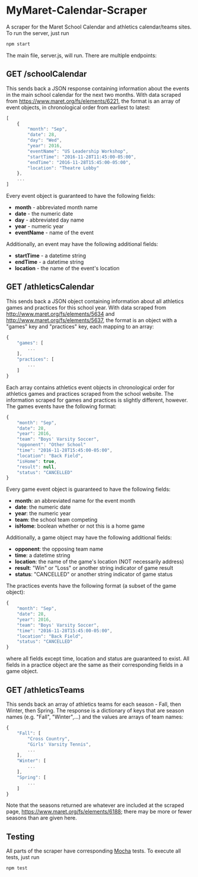 # MyMaret-Calendar-Scraper
A scraper for the Maret School Calendar and athletics calendar/teams sites.
To run the server, just run

```javascript
npm start
```

The main file, server.js, will run.  There are multiple endpoints:
    
## GET /schoolCalendar

This sends back a JSON response containing information about the events in
the main school calendar for the next two months.  With data scraped from
https://www.maret.org/fs/elements/6221, the format is an array of event objects,
in chronological order from earliest to latest:

```javascript
[
    {
        "month": "Sep",
        "date": 28,
        "day": "Wed",
        "year": 2016,
        "eventName": "US Leadership Workshop",
        "startTime": "2016-11-28T11:45:00-05:00",
        "endTime": "2016-11-28T15:45:00-05:00",
        "location": "Theatre Lobby"
    },
    ...
]
```

Every event object is guaranteed to have the following fields:

* **month** - abbreviated month name
* **date** - the numeric date
* **day** - abbreviated day name
* **year** - numeric year
* **eventName** - name of the event

Additionally, an event may have the following additional fields:

* **startTime** - a datetime string
* **endTime** - a datetime string
* **location** - the name of the event's location


## GET /athleticsCalendar

This sends back a JSON object containing information about all athletics games
and practices for this school year.  With data scraped from
http://www.maret.org/fs/elements/5634 and http://www.maret.org/fs/elements/5637,
the format is an object with a "games" key and "practices" key, each mapping to
an array:

```javascript
{
    "games": [
        ...
    ],
    "practices": [
        ...
    ]
}
```

Each array contains athletics event objects in chronological order for athletics
games and practices scraped from the school website.  The information scraped
for games and practices is slightly different, however.  The games events have
the following format:

```javascript
{
    "month": "Sep",
    "date": 28,
    "year": 2016,
    "team": "Boys' Varsity Soccer",
    "opponent": "Other School"
    "time": "2016-11-28T15:45:00-05:00",
    "location": "Back Field",
    "isHome": true,
    "result": null,
    "status": "CANCELLED"
}
```

Every game event object is guaranteed to have the following fields:

* **month**: an abbreviated name for the event month
* **date**: the numeric date
* **year**: the numeric year
* **team**: the school team competing
* **isHome**: boolean whether or not this is a home game

Additionally, a game object may have the following additional fields:

* **opponent**: the opposing team name
* **time**: a datetime string
* **location**: the name of the game's location (NOT necessarily address)
* **result**: "Win" or "Loss" or another string indicator of game result
* **status**: "CANCELLED" or another string indicator of game status

The practices events have the following format (a subset of the game object):

```javascript
{
    "month": "Sep",
    "date": 28,
    "year": 2016,
    "team": "Boys' Varsity Soccer",
    "time": "2016-11-28T15:45:00-05:00",
    "location": "Back Field",
    "status": "CANCELLED"
}
```

where all fields except time, location and status are guaranteed to exist.  All 
fields in a practice object are the same as their corresponding fields in a
game object.


## GET /athleticsTeams

This sends back an array of athletics teams for each season - Fall,
then Winter, then Spring.  The response is a dictionary of keys that are season
names (e.g. "Fall", "Winter",...) and the values are arrays of team names:

```javascript
{
    "Fall": [
        "Cross Country",
        "Girls' Varsity Tennis",
        ...
    ],
    "Winter": [
        ...
    ],
    "Spring": [
        ...
    ]
}
```

Note that the seasons returned are whatever are included at the scraped page,
https://www.maret.org/fs/elements/6188; there may be more or fewer seasons
than are given here.


## Testing

All parts of the scraper have corresponding [Mocha](https://mochajs.org) tests.
To execute all tests, just run

```javascript
npm test
```